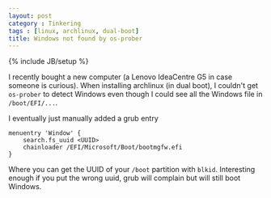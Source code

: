 ```yaml
---
layout: post
category : Tinkering
tags : [linux, archlinux, dual-boot]
title: Windows not found by os-prober
---
```

{% include JB/setup %}

I recently bought a new computer (a Lenovo IdeaCentre G5 in case someone is
curious). When installing archlinux (in dual boot), I couldn't get
`os-prober` to detect Windows even though I could see all the Windows file in
`/boot/EFI/...`.

I eventually just manually added a grub entry

```
menuentry 'Window' {
	search.fs_uuid <UUID>
	chainloader /EFI/Microsoft/Boot/bootmgfw.efi
}
```

Where you can get the UUID of your `/boot` partition with `blkid`. Interesting
enough if you put the wrong uuid, grub will complain but will still boot Windows.
